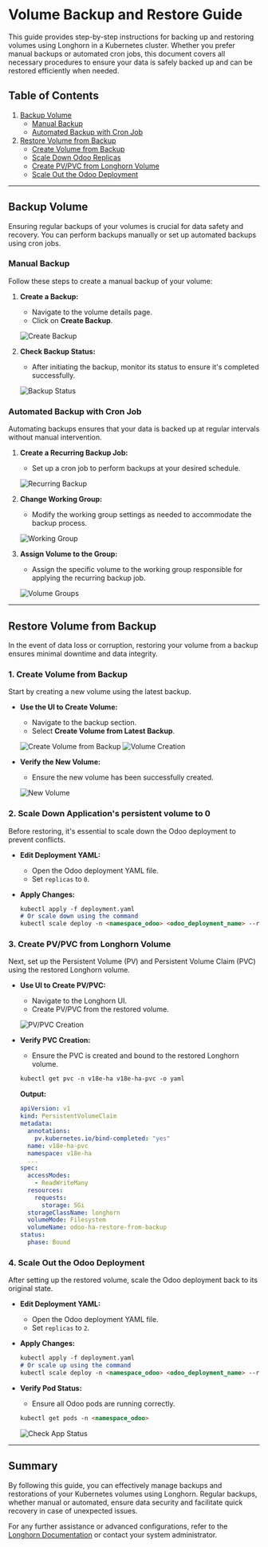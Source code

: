 # Volume Backup and Restore Guide

This guide provides step-by-step instructions for backing up and restoring volumes using Longhorn in a Kubernetes cluster. Whether you prefer manual backups or automated cron jobs, this document covers all necessary procedures to ensure your data is safely backed up and can be restored efficiently when needed.

## Table of Contents

1. [Backup Volume](#backup-volume)
   - [Manual Backup](#manual-backup)
   - [Automated Backup with Cron Job](#automated-backup-with-cron-job)
2. [Restore Volume from Backup](#restore-volume-from-backup)
   - [Create Volume from Backup](#1-create-volume-from-backup)
   - [Scale Down Odoo Replicas](#2-scale-down-odoo-replicas-to-0)
   - [Create PV/PVC from Longhorn Volume](#3-create-pvpvc-from-longhorn-volume)
   - [Scale Out the Odoo Deployment](#4-scale-out-the-deployment-odoo)

---

## Backup Volume

Ensuring regular backups of your volumes is crucial for data safety and recovery. You can perform backups manually or set up automated backups using cron jobs.

### Manual Backup

Follow these steps to create a manual backup of your volume:

1. **Create a Backup:**
   - Navigate to the volume details page.
   - Click on **Create Backup**.

   ![Create Backup](volume-doc-images/create-backup-manual.png)

2. **Check Backup Status:**
   - After initiating the backup, monitor its status to ensure it's completed successfully.

   ![Backup Status](volume-doc-images/backup-status.png)

### Automated Backup with Cron Job

Automating backups ensures that your data is backed up at regular intervals without manual intervention.

1. **Create a Recurring Backup Job:**
   - Set up a cron job to perform backups at your desired schedule.

   ![Recurring Backup](volume-doc-images/recurring.png)

2. **Change Working Group:**
   - Modify the working group settings as needed to accommodate the backup process.

   ![Working Group](volume-doc-images/working-group.png)

3. **Assign Volume to the Group:**
   - Assign the specific volume to the working group responsible for applying the recurring backup job.

   ![Volume Groups](volume-doc-images/volume-groups.png)

---

## Restore Volume from Backup

In the event of data loss or corruption, restoring your volume from a backup ensures minimal downtime and data integrity.

### 1. Create Volume from Backup

Start by creating a new volume using the latest backup.

- **Use the UI to Create Volume:**
  - Navigate to the backup section.
  - Select **Create Volume from Latest Backup**.

  ![Create Volume from Backup](volume-doc-images/image.png)
  ![Volume Creation](volume-doc-images/image-1.png)

- **Verify the New Volume:**
  - Ensure the new volume has been successfully created.

  ![New Volume](volume-doc-images/volume.png)

### 2. Scale Down Application's persistent volume to 0

Before restoring, it's essential to scale down the Odoo deployment to prevent conflicts.

- **Edit Deployment YAML:**
  - Open the Odoo deployment YAML file.
  - Set `replicas` to `0`.

- **Apply Changes:**
  ```bash:recipes/backup-and-restore.md
  kubectl apply -f deployment.yaml
  # Or scale down using the command
  kubectl scale deploy -n <namespace_odoo> <odoo_deployment_name> --replicas=0
  ```

### 3. Create PV/PVC from Longhorn Volume

Next, set up the Persistent Volume (PV) and Persistent Volume Claim (PVC) using the restored Longhorn volume.

- **Use UI to Create PV/PVC:**
  - Navigate to the Longhorn UI.
  - Create PV/PVC from the restored volume.

  ![PV/PVC Creation](volume-doc-images/pv-pvc.png)

- **Verify PVC Creation:**
  - Ensure the PVC is created and bound to the restored Longhorn volume.

  ```bash:recipes/backup-and-restore.md
  kubectl get pvc -n v18e-ha v18e-ha-pvc -o yaml
  ```

  **Output:**
  ```yaml
  apiVersion: v1
  kind: PersistentVolumeClaim
  metadata:
    annotations:
      pv.kubernetes.io/bind-completed: "yes"
    name: v18e-ha-pvc
    namespace: v18e-ha
    ...
  spec:
    accessModes:
      - ReadWriteMany
    resources:
      requests:
        storage: 5Gi
    storageClassName: longhorn
    volumeMode: Filesystem
    volumeName: odoo-ha-restore-from-backup
  status:
    phase: Bound
  ```

### 4. Scale Out the Odoo Deployment

After setting up the restored volume, scale the Odoo deployment back to its original state.

- **Edit Deployment YAML:**
  - Open the Odoo deployment YAML file.
  - Set `replicas` to `2`.

- **Apply Changes:**
  ```bash:recipes/backup-and-restore.md
  kubectl apply -f deployment.yaml
  # Or scale up using the command
  kubectl scale deploy -n <namespace_odoo> <odoo_deployment_name> --replicas=2
  ```

- **Verify Pod Status:**
  - Ensure all Odoo pods are running correctly.

  ```bash:recipes/backup-and-restore.md
  kubectl get pods -n <namespace_odoo>
  ```

  ![Check App Status](volume-doc-images/check-app.png)

---

## Summary

By following this guide, you can effectively manage backups and restorations of your Kubernetes volumes using Longhorn. Regular backups, whether manual or automated, ensure data security and facilitate quick recovery in case of unexpected issues.

For any further assistance or advanced configurations, refer to the [Longhorn Documentation](https://longhorn.io/docs/) or contact your system administrator.
